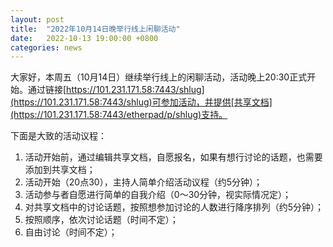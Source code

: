 ```yaml
---
layout: post
title:  "2022年10月14日晚举行线上闲聊活动"
date:   2022-10-13 19:00:00 +0800
categories: news
---
```

大家好，本周五（10月14日）继续举行线上的闲聊活动，活动晚上20:30正式开始。通过链接[https://101.231.171.58:7443/shlug](https://101.231.171.58:7443/shlug)可参加活动，并提供[共享文档](https://101.231.171.58:7443/etherpad/p/shlug)支持。

下面是大致的活动议程：

1. 活动开始前，通过编辑共享文档，自愿报名，如果有想行讨论的话题，也需要添加到共享文档；
2. 活动开始（20点30），主持人简单介绍活动议程（约5分钟）；
3. 活动参与者自愿进行简单的自我介绍（0～30分钟，视实际情况定）；
4. 对共享文档中的讨论话题，按照想参加讨论的人数进行降序排列（约5分钟）；
5. 按照顺序，依次讨论话题（时间不定）；
6. 自由讨论（时间不定）；
